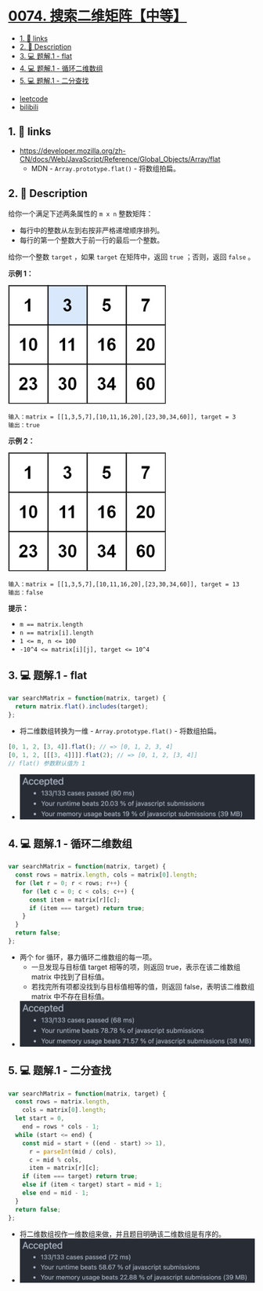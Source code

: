 # [0074. 搜索二维矩阵【中等】](https://github.com/Tdahuyou/leetcode/tree/main/0074.%20%E6%90%9C%E7%B4%A2%E4%BA%8C%E7%BB%B4%E7%9F%A9%E9%98%B5%E3%80%90%E4%B8%AD%E7%AD%89%E3%80%91)

<!-- region:toc -->
- [1. 🔗 links](#1--links)
- [2. 📝 Description](#2--description)
- [3. 💻 题解.1 - flat](#3--题解1---flat)
- [4. 💻 题解.1 - 循环二维数组](#4--题解1---循环二维数组)
- [5. 💻 题解.1 - 二分查找](#5--题解1---二分查找)
<!-- endregion:toc -->
- [leetcode](https://leetcode.cn/problems/search-a-2d-matrix/)
- [bilibili](https://www.bilibili.com/video/BV1DivNejEb1/)

## 1. 🔗 links

- https://developer.mozilla.org/zh-CN/docs/Web/JavaScript/Reference/Global_Objects/Array/flat
  - MDN - `Array.prototype.flat()` - 将数组拍扁。

## 2. 📝 Description

给你一个满足下述两条属性的 `m x n` 整数矩阵：

- 每行中的整数从左到右按非严格递增顺序排列。
- 每行的第一个整数大于前一行的最后一个整数。

给你一个整数 `target` ，如果 `target` 在矩阵中，返回 `true` ；否则，返回 `false` 。

**示例 1：**

![](assets/2024-11-02-21-32-16.png)

```
输入：matrix = [[1,3,5,7],[10,11,16,20],[23,30,34,60]], target = 3
输出：true
```

**示例 2：**

![](assets/2024-11-02-21-32-35.png)

```
输入：matrix = [[1,3,5,7],[10,11,16,20],[23,30,34,60]], target = 13
输出：false
```

**提示：**

- `m == matrix.length`
- `n == matrix[i].length`
- `1 <= m, n <= 100`
- `-10^4 <= matrix[i][j], target <= 10^4`

## 3. 💻 题解.1 - flat

```javascript
var searchMatrix = function(matrix, target) {
  return matrix.flat().includes(target);
};
```

- 将二维数组转换为一维 - `Array.prototype.flat()` - 将数组拍扁。
```js
[0, 1, 2, [3, 4]].flat(); // => [0, 1, 2, 3, 4]
[0, 1, 2, [[[3, 4]]]].flat(2); // => [0, 1, 2, [3, 4]]
// flat() 参数默认值为 1
```
- ![](assets/2024-11-03-21-45-21.png)

## 4. 💻 题解.1 - 循环二维数组

```javascript
var searchMatrix = function(matrix, target) {
  const rows = matrix.length, cols = matrix[0].length;
  for (let r = 0; r < rows; r++) {
    for (let c = 0; c < cols; c++) {
      const item = matrix[r][c];
      if (item === target) return true;
    }
  }
  return false;
};
```

- 两个 for 循环，暴力循环二维数组的每一项。
  - 一旦发现与目标值 target 相等的项，则返回 true，表示在该二维数组 matrix 中找到了目标值。
  - 若找完所有项都没找到与目标值相等的值，则返回 false，表明该二维数组 matrix 中不存在目标值。
- ![](assets/2024-11-03-21-47-00.png)

## 5. 💻 题解.1 - 二分查找

```javascript
var searchMatrix = function(matrix, target) {
  const rows = matrix.length,
    cols = matrix[0].length;
  let start = 0,
    end = rows * cols - 1;
  while (start <= end) {
    const mid = start + ((end - start) >> 1),
      r = parseInt(mid / cols),
      c = mid % cols,
      item = matrix[r][c];
    if (item === target) return true;
    else if (item < target) start = mid + 1;
    else end = mid - 1;
  }
  return false;
};
```

- 将二维数组视作一维数组来做，并且题目明确该二维数组是有序的。
- ![](assets/2024-11-03-21-47-44.png)











